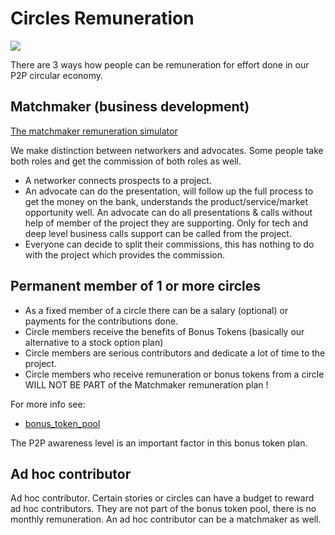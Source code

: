 
# Circles Remuneration

![](money.png)

There are 3 ways how people can be remuneration for effort done in our P2P circular economy.

## Matchmaker (business development)

[The matchmaker remuneration simulator](https://docs.google.com/spreadsheets/d/1Bk2gW9DcGi1aTmmNi4Ic_OE-hfVEnig5u41OE6uSbO4/edit#gid=2110277995)

We make distinction between networkers and advocates. Some people take both roles and get the commission of both roles as well.

- A networker connects prospects to a project.
- An advocate can do the presentation, will follow up the full process to get the money on the bank, understands the product/service/market opportunity well. An advocate can do all presentations & calls without help of member of the project they are supporting. Only for tech and deep level business calls support can be called from the project.
- Everyone can decide to split their commissions, this has nothing to do with the project which provides the commission.


## Permanent member of 1 or more circles

- As a fixed member of a circle there can be a salary (optional) or payments for the contributions done.
- Circle members receive the benefits of Bonus Tokens (basically our alternative to a stock option plan)
- Circle members are serious contributors and dedicate a lot of time to the project.
- Circle members who receive remuneration or bonus tokens from a circle WILL NOT BE PART of the Matchmaker remuneration plan !

For more info see:

- [bonus_token_pool](bonus_token_pool.md)

The P2P awareness level is an important factor in this bonus token plan.


## Ad hoc contributor

Ad hoc contributor.
Certain stories or circles can have a budget to reward ad hoc contributors.
They are not part of the bonus token pool, there is no monthly remuneration.
An ad hoc contributor can be a matchmaker as well.


